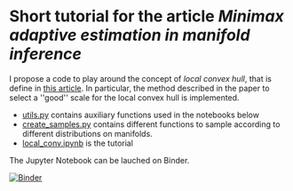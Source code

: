 # Short tutorial for the article *Minimax adaptive estimation in manifold inference*

I propose a code to play around the concept of *local convex hull*, that is define in [this article](https://arxiv.org/abs/2001.04896). In particular, the method described in the paper to select a ''good'' scale for the local convex hull is implemented.

- [utils.py](todo) contains auxiliary functions used in the notebooks below
- [create_samples.py](todo) contains different functions to sample according to different distributions on manifolds.
- [local_conv.ipynb](todo) is the tutorial 

The Jupyter Notebook can be lauched on Binder.

[![Binder](https://mybinder.org/badge_logo.svg)](https://mybinder.org/v2/gh/vincentdivol/local-convex-hull/HEAD)
